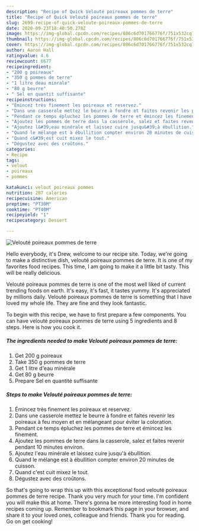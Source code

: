 ```yaml
---
description: "Recipe of Quick Velouté poireaux pommes de terre"
title: "Recipe of Quick Velouté poireaux pommes de terre"
slug: 2699-recipe-of-quick-veloute-poireaux-pommes-de-terre
date: 2020-09-23T18:40:50.278Z
image: https://img-global.cpcdn.com/recipes/806c6d701766776f/751x532cq70/veloute-poireaux-pommes-de-terre-photo-principale-de-la-recette.jpg
thumbnail: https://img-global.cpcdn.com/recipes/806c6d701766776f/751x532cq70/veloute-poireaux-pommes-de-terre-photo-principale-de-la-recette.jpg
cover: https://img-global.cpcdn.com/recipes/806c6d701766776f/751x532cq70/veloute-poireaux-pommes-de-terre-photo-principale-de-la-recette.jpg
author: Aaron Hall
ratingvalue: 4.6
reviewcount: 6677
recipeingredient:
- "200 g poireaux"
- "350 g pommes de terre"
- "1 litre deau minrale"
- "80 g beurre"
- " Sel en quantit suffisante"
recipeinstructions:
- "Émincez très finement les poireaux et reservez."
- "Dans une casserole mettez le beurre à fondre et faites revenir les poireaux à feu moyen et en mélangeant pour éviter la coloration."
- "Pendant ce temps épluchez les pommes de terre et émincez les finement."
- "Ajoutez les pommes de terre dans la casserole, salez et faites revenir pendant 10 minutes environ."
- "Ajoutez l&#39;eau minérale et laissez cuire jusqu&#39;à ébullition."
- "Quand le mélange est à ébullition compter environ 20 minutes de cuisson."
- "Quand c&#39;est cuit mixez le tout."
- "Dégustez avec des croûtons."
categories:
- Recipe
tags:
- velout
- poireaux
- pommes

katakunci: velout poireaux pommes 
nutrition: 207 calories
recipecuisine: American
preptime: "PT30M"
cooktime: "PT40M"
recipeyield: "1"
recipecategory: Dessert

---
```



![Velouté poireaux pommes de terre](https://img-global.cpcdn.com/recipes/806c6d701766776f/751x532cq70/veloute-poireaux-pommes-de-terre-photo-principale-de-la-recette.jpg)

Hello everybody, it's Drew, welcome to our recipe site. Today, we're going to make a distinctive dish, velouté poireaux pommes de terre. It is one of my favorites food recipes. This time, I am going to make it a little bit tasty. This will be really delicious.

Velouté poireaux pommes de terre is one of the most well liked of current trending foods on earth. It's easy, it's fast, it tastes yummy. It's appreciated by millions daily. Velouté poireaux pommes de terre is something that I have loved my whole life. They are fine and they look fantastic.




To begin with this recipe, we have to first prepare a few components. You can have velouté poireaux pommes de terre using 5 ingredients and 8 steps. Here is how you cook it.

<!--inarticleads1-->

##### The ingredients needed to make Velouté poireaux pommes de terre:

1. Get 200 g poireaux
1. Take 350 g pommes de terre
1. Get 1 litre d&#39;eau minérale
1. Get 80 g beurre
1. Prepare  Sel en quantité suffisante




<!--inarticleads2-->

##### Steps to make Velouté poireaux pommes de terre:

1. Émincez très finement les poireaux et reservez.
1. Dans une casserole mettez le beurre à fondre et faites revenir les poireaux à feu moyen et en mélangeant pour éviter la coloration.
1. Pendant ce temps épluchez les pommes de terre et émincez les finement.
1. Ajoutez les pommes de terre dans la casserole, salez et faites revenir pendant 10 minutes environ.
1. Ajoutez l&#39;eau minérale et laissez cuire jusqu&#39;à ébullition.
1. Quand le mélange est à ébullition compter environ 20 minutes de cuisson.
1. Quand c&#39;est cuit mixez le tout.
1. Dégustez avec des croûtons.




So that's going to wrap this up with this exceptional food velouté poireaux pommes de terre recipe. Thank you very much for your time. I'm confident you will make this at home. There's gonna be more interesting food in home recipes coming up. Remember to bookmark this page in your browser, and share it to your loved ones, colleague and friends. Thank you for reading. Go on get cooking!
